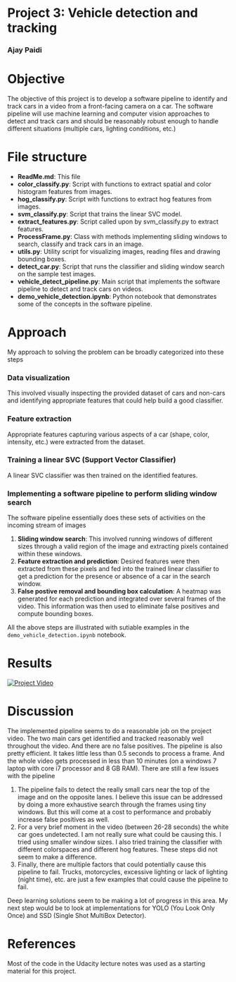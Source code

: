 # Project 3: Vehicle detection and tracking
### Ajay Paidi

# Objective
The objective of this project is to develop a software pipeline to identify and track cars in a video from a front-facing camera on a car. The software pipeline will use machine learning and computer vision approaches to detect and track cars and should be reasonably robust enough to handle different situations (multiple cars, lighting conditions, etc.)

# File structure
- **ReadMe.md**: This file
- **color_classify.py**: Script with functions to extract spatial and color histogram features from images.
- **hog_classify.py**: Script with functions to extract hog features from images.
- **svm_classify.py**: Script that trains the linear SVC model.
- **extract_features.py**: Script called upon by svm_classify.py to extract features.
- **ProcessFrame.py**: Class with methods implementing sliding windows  to search, classify and track cars in an image.
- **utils.py**: Utility script for visualizing images, reading files and drawing bounding boxes.
- **detect_car.py**: Script that runs the classifier and sliding window search on the sample test images.
- **vehicle_detect_pipeline.py**: Main script that implements the software pipeline to detect and track cars on videos.
- **demo_vehicle_detection.ipynb**: Python notebook that demonstrates some of the concepts in the software pipeline.

# Approach

My approach to solving the problem can be broadly categorized into these steps

### Data visualization
This involved visually inspecting the provided dataset of cars and non-cars and identifying appropriate features that could help build a good classifier.

### Feature extraction
Appropriate features capturing various aspects of a car (shape, color, intensity, etc.) were extracted from the dataset.

### Training a linear SVC (Support Vector Classifier)
A linear SVC classifier was then trained on the identified features.

### Implementing a software pipeline to perform sliding window search
 The software pipeline essentially does these sets of activities on the incoming stream of images
 1. **Sliding window search**:  This involved running windows of different sizes through a valid region of the image and extracting pixels contained within these windows.
 2. **Feature extraction and prediction**: Desired features were then extracted from these pixels and fed into the trained linear classifier to get a prediction for the presence or absence of a car in the search window.
 3. **False postive removal and bounding box calculation**: A heatmap was generated for each prediction and integrated over several frames of the video. This information was then used to eliminate false positives and compute bounding boxes.

 All the above steps are illustrated with sutiable examples in the `demo_vehicle_detection.ipynb` notebook.

# Results

[![Project Video](https://img.youtube.com/vi/WdyI0JpjTDo/0.jpg)](https://youtu.be/WdyI0JpjTDo)


# Discussion

 The implemented pipeline seems to do a reasonable job on the project video. The two main cars get identified and tracked reasonably well throughout the video. And there are no false positives. The pipeline is also pretty efficient. It takes little less than 0.5 seconds to process a frame. And the whole video gets processed in less than 10 minutes (on a  windows 7 laptop with core i7 processor and 8 GB RAM).  There are still a few issues with the pipeline
 1. The pipeline fails to detect the really small cars near the top of the image and on the opposite lanes. I believe this issue can be addressed by doing a more exhaustive search through the frames using tiny windows. But this will come at a cost to performance and probably increase false positives as well.
 2. For a very brief moment in the video (between 26-28 seconds) the white car goes undetected. I am not really sure what could be causing this. I tried using smaller window sizes. I also tried training the classifier with different colorspaces and different hog features. These steps did not seem to make a difference.
 3. Finally, there are multiple factors that could potentially cause this pipeline to fail. Trucks, motorcycles, excessive lighting or lack of lighting (night time), etc. are just a few examples that could cause the pipeline to fail.

 Deep learning solutions seem to be making a lot of progress in this area. My next step would be to look at implementations for YOLO (You Look Only Once) and SSD (Single Shot MultiBox Detector).

# References

Most of the code in the Udacity lecture notes was used as a starting material for this project.
